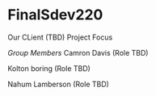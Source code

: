 # FinalSdev220

Our CLient
(TBD)
Project Focus

*Group Members*
Camron Davis (Role TBD)

Kolton boring (Role TBD)

Nahum Lamberson (Role TBD)

